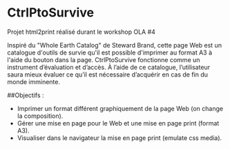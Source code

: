 # CtrlPtoSurvive
Projet html2print réalisé durant le workshop OLA #4

Inspiré du "Whole Earth Catalog" de Steward Brand, cette page Web est un catalogue d'outils de survie qu'il est possible d'imprimer au format A3 à l'aide du bouton dans la page.
CtrlPtoSurvive fonctionne comme un instrument d’évaluation et d’accès. À l’aide de ce catalogue, l’utilisateur saura mieux évaluer ce qu’il est nécessaire d’acquérir en cas de fin du monde imminente.

##Objectifs :

* Imprimer un format différent graphiquement de la page Web (on change la composition).
* Gérer une mise en page pour le Web et une mise en page print (format A3).
* Visualiser dans le navigateur la mise en page print (emulate css media).


